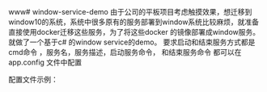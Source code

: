 www# window-service-demo
由于公司的平板项目考虑触摸效果，想迁移到window10的系统，系统中很多原有的服务部署到window系统比较麻烦，就准备直接使用docker迁移这些服务，为了将这些docker 的镜像部署成window服务。就做了一个基于c# 的window service的demo。
要求启动和结束服务方式都是cmd命令 ，服务名，服务描述，启动服务命令， 和结束服务命令 都可以在 app.config 文件中配置

配置文件示例：
<?xml version="1.0" encoding="utf-8"?>
<configuration>
  <startup>
    <supportedRuntime version="v4.0" sku=".NETFramework,Version=v4.0"/>
  </startup>
  <appSettings>
    <add key="ServiceName" value="avl-rabbitmq"/>
    <add key="ServiceDescription" value="ccs 系统的后台 rabbitmq 服务，基于docker镜像建立的"/>
    <add key="StartCmd" value="docker run -d --name avl-rabbitmq -it --net host -v /e/postgres/data:/var/postgresql/data docker-registry.innovation.os/base/postgres:latest"/>
    <add key="StopCmd" value="docker stop -t 3 avl-rabbitmq &amp;&amp; docker rm avl-rabbitmq -f"/>
  </appSettings>
</configuration>

